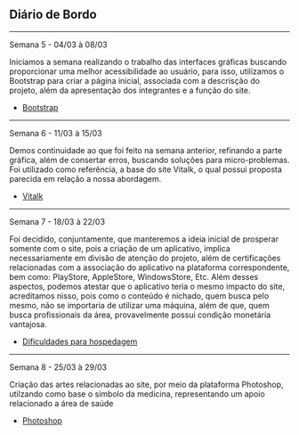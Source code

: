Diário de Bordo
---
---
 

Semana 5 - 04/03 à 08/03 

Iniciamos a semana realizando o trabalho das interfaces gráficas buscando proporcionar uma melhor acessibilidade ao usuário, para isso, utilizamos o Bootstrap para criar a página inicial, associada com a descrisção do projeto, além da apresentação dos integrantes e a função do site.  


+ [Bootstrap](https://www.w3schools.com/bootstrap/)

---

Semana 6 - 11/03 à 15/03

Demos continuidade ao que foi feito na semana anterior, refinando a parte gráfica, além de consertar erros, buscando soluções para micro-problemas. Foi utilizado como referência, a base do site Vitalk, o qual possui proposta parecida em relação a nossa abordagem.

+ [Vitalk](https://www.vitalk.com.br/?gclid=EAIaIQobChMI3_D6h5eA9wIVNOVcCh2KoAD-EAAYASAAEgJoxfD_BwE)

---

Semana 7 - 18/03 à 22/03

Foi decidido, conjuntamente, que manteremos a ideia inicial de prosperar somente com o site, pois a criação de um aplicativo, implica necessariamente em divisão de atenção do projeto, além de certificações relacionadas com a associação do aplicativo na plataforma correspondente, bem como: PlayStore, AppleStore, WindowsStore, Etc. Além desses aspectos, podemos atestar que o aplicativo teria o mesmo impacto do site, acreditamos nisso, pois como o conteúdo é nichado, quem busca pelo mesmo, não se importaria de utilizar uma máquina, além de que, quem busca profissionais da área, provavelmente possui condição monetária vantajosa.

+ [Dificuldades para hospedagem](https://engaja.tech/blog/quanto-custa-para-manter-um-aplicativo-na-play-store-e-no-google-play)

---

Semana 8 - 25/03 à 29/03

Criação das artes relacionadas ao site, por meio da plataforma Photoshop, utilzando como base o símbolo da medicina, representando um apoio relacionado a área de saúde

+ [Photoshop](https://www.adobe.com/br/products/photoshop/landpa.html?sdid=KQPOM&mv=search&ef_id=EAIaIQobChMI2aGmlZeA9wIViEFIAB3xzAp0EAAYASAAEgK_f_D_BwE:G:s&s_kwcid=AL!3085!3!534509111518!e!!g!!photoshop!188192502!10077842982&gclid=EAIaIQobChMI2aGmlZeA9wIViEFIAB3xzAp0EAAYASAAEgK_f_D_BwE)



































































